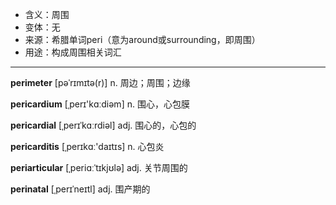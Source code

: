 - <span class="definition">含义：周围</span>
- <span class="definition">变体：无</span>
- <span class="definition">来源：希腊单词peri（意为around或surrounding，即周围）</span>
- <span class="definition">用途：构成周围相关词汇</span>

---

<span class="vocabulary">**perimeter**</span> [pəˈrɪmɪtə(r)] n. 周边；周围；边缘

<span class="vocabulary">**pericardium**</span> [ˌperɪ'kɑːdiəm] n. 围心，心包膜

<span class="vocabulary">**pericardial**</span> [ˌperɪˈkɑːrdiəl] adj. 围心的，心包的

<span class="vocabulary">**pericarditis**</span> [ˌperɪkɑː'daɪtɪs] n. 心包炎

<span class="vocabulary">**periarticular**</span> [ˌperiɑːˈtɪkjʊlə] adj. 关节周围的

<span class="vocabulary">**perinatal**</span> [ˌperɪˈneɪtl] adj. 围产期的

